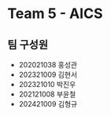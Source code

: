 # Team 5 - AICS

## 팀 구성원

- 202021038 홍성관
- 202321009 김현서
- 202321010 박진우
- 202121008 부윤철
- 202421009 김형규

```{tableofcontents}

```
